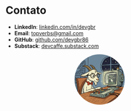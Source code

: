 # Contato







- **LinkedIn**: [linkedin.com/in/devgbr](https://www.linkedin.com/in/devgbr/)  
- **Email**: [topverbs@gmail.com](mailto:topverbs@gmail.com)  
- **GitHub**: [github.com/devgbr86](https://github.com/devgbr86)  
- **Substack**: [devcaffe.substack.com](https://devcaffe.substack.com)  





<p align="center">
  <img src="./img/goatblue.png" alt="Descrição da imagem" style="border-radius: 50%;
  width: 135px; height: 135px;">
</p>



